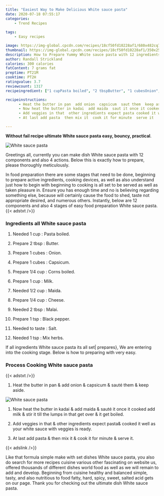 ```yaml
---
title: "Easiest Way to Make Delicious White sauce pasta"
date: 2020-07-18 07:55:17
categories:
    - Trend Recipes
    
tags:
    - Easy recipes

image: https://img-global.cpcdn.com/recipes/18cf50fd10228af1/680x482cq70/white-sauce-pasta-recipe-main-photo.jpg
thumbnail: https://img-global.cpcdn.com/recipes/18cf50fd10228af1/350x250cq70/white-sauce-pasta-recipe-main-photo.jpg
description: How to Prepare Yummy White sauce pasta with 12 ingredients and 4 stages of easy cooking.
author: Randall Strickland
calories: 300 calories
fatContent: 7 grams fat
preptime: PT21M
cooktime: PT2H
ratingvalue: 3.7
reviewcount: 1317
recipeingredient: ["1 cupPasta boiled", "2 tbspButter", "1 cubesOnion", "1 cubesCapsicum", "1/4 cupCorns  boiled", "1 cupMilk", "1/2 cupMaida", "1/4 cupCheese", "2 tbspMalai", "1 tspBlack pepper", "to tasteSalt", "1 tspMix herbs"]

recipeinstructions: 
      - Heat the butter in pan  add onion  capsicum  saut them  keep aside 
      - Now heat the butter in kadai  add maida  saut it once it cooked add milk  stir it till the lumps in that get over  it get boiled 
      - Add veggies in that  other ingredients expect pasta cooked it well as your white sauce with veggies is ready 
      - At last add pasta  then mix it  cook it for minute  serve it

---
```




**Without fail recipe ultimate White sauce pasta easy, bouncy, practical**. 


![White sauce pasta](https://img-global.cpcdn.com/recipes/18cf50fd10228af1/680x482cq70/white-sauce-pasta-recipe-main-photo.jpg "White sauce pasta")




Greetings all, currently you can make dish White sauce pasta with 12 components and also 4 actions. Below this is exactly how to prepare, please thoroughly meticulously.

In food preparation there are some stages that need to be done, beginning to prepare active ingredients, cooking devices, as well as also understand just how to begin with beginning to cooking is all set to be served as well as taken pleasure in. Ensure you has enough time and no is believing regarding something else, because will certainly cause the food to shed, taste not appropriate desired, and numerous others. Instantly, below are 12 components and also 4 stages of easy food preparation White sauce pasta.
{{< adstxt />}}

### Ingredients all White sauce pasta


1. Needed 1 cup : Pasta boiled.

1. Prepare 2 tbsp : Butter.

1. Prepare 1 cubes : Onion.

1. Prepare 1 cubes : Capsicum.

1. Prepare 1/4 cup : Corns  boiled.

1. Prepare 1 cup : Milk.

1. Needed 1/2 cup : Maida.

1. Prepare 1/4 cup : Cheese.

1. Needed 2 tbsp : Malai.

1. Prepare 1 tsp : Black pepper.

1. Needed to taste : Salt.

1. Needed 1 tsp : Mix herbs.



If all ingredients White sauce pasta its all set| prepares}, We are entering into the cooking stage. Below is how to preparing with very easy.

### Process Cooking White sauce pasta

{{< adstxt />}}


1. Heat the butter in pan &amp; add onion &amp; capsicum &amp; sauté them &amp; keep aside.



![White sauce pasta](https://img-global.cpcdn.com/steps/abbed6af318fdb5f/160x128cq70/white-sauce-pasta-recipe-step-1-photo.jpg" "White sauce pasta")



1. Now heat the butter in kadai &amp; add maida &amp; sauté it once it cooked add milk &amp; stir it till the lumps in that get over &amp; it get boiled.



1. Add veggies in that &amp; other ingredients expect pasta&amp; cooked it well as your white sauce with veggies is ready.



1. At last add pasta &amp; then mix it &amp; cook it for minute &amp; serve it.





{{< adslink />}}

Like that formula simple make with set dishes White sauce pasta, you also do search for more recipes cuisine various other fascinating on website us, offered thousands of different dishes world food as well as we will remain to add and develop. Beginning from cuisine healthy and balanced simple, tasty, and also nutritious to food fatty, hard, spicy, sweet, salted acid gets on our page. Thank you for checking out the ultimate dish White sauce pasta.
